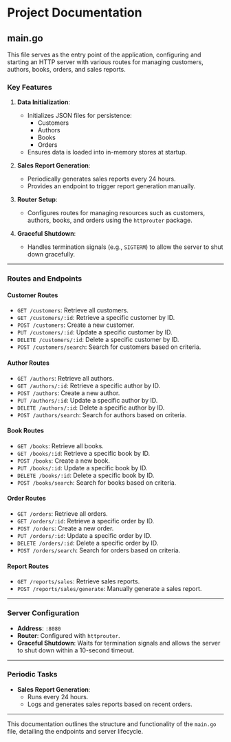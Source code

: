 
# Project Documentation

## main.go

This file serves as the entry point of the application, configuring and starting an HTTP server with various routes for managing customers, authors, books, orders, and sales reports.

### Key Features

1. **Data Initialization**:
   - Initializes JSON files for persistence:
     - Customers
     - Authors
     - Books
     - Orders
   - Ensures data is loaded into in-memory stores at startup.

2. **Sales Report Generation**:
   - Periodically generates sales reports every 24 hours.
   - Provides an endpoint to trigger report generation manually.

3. **Router Setup**:
   - Configures routes for managing resources such as customers, authors, books, and orders using the `httprouter` package.

4. **Graceful Shutdown**:
   - Handles termination signals (e.g., `SIGTERM`) to allow the server to shut down gracefully.

---

### Routes and Endpoints

#### **Customer Routes**
- `GET /customers`: Retrieve all customers.
- `GET /customers/:id`: Retrieve a specific customer by ID.
- `POST /customers`: Create a new customer.
- `PUT /customers/:id`: Update a specific customer by ID.
- `DELETE /customers/:id`: Delete a specific customer by ID.
- `POST /customers/search`: Search for customers based on criteria.

#### **Author Routes**
- `GET /authors`: Retrieve all authors.
- `GET /authors/:id`: Retrieve a specific author by ID.
- `POST /authors`: Create a new author.
- `PUT /authors/:id`: Update a specific author by ID.
- `DELETE /authors/:id`: Delete a specific author by ID.
- `POST /authors/search`: Search for authors based on criteria.

#### **Book Routes**
- `GET /books`: Retrieve all books.
- `GET /books/:id`: Retrieve a specific book by ID.
- `POST /books`: Create a new book.
- `PUT /books/:id`: Update a specific book by ID.
- `DELETE /books/:id`: Delete a specific book by ID.
- `POST /books/search`: Search for books based on criteria.

#### **Order Routes**
- `GET /orders`: Retrieve all orders.
- `GET /orders/:id`: Retrieve a specific order by ID.
- `POST /orders`: Create a new order.
- `PUT /orders/:id`: Update a specific order by ID.
- `DELETE /orders/:id`: Delete a specific order by ID.
- `POST /orders/search`: Search for orders based on criteria.

#### **Report Routes**
- `GET /reports/sales`: Retrieve sales reports.
- `POST /reports/sales/generate`: Manually generate a sales report.

---

### Server Configuration

- **Address**: `:8080`
- **Router**: Configured with `httprouter`.
- **Graceful Shutdown**: Waits for termination signals and allows the server to shut down within a 10-second timeout.

---

### Periodic Tasks

- **Sales Report Generation**:
  - Runs every 24 hours.
  - Logs and generates sales reports based on recent orders.

---

This documentation outlines the structure and functionality of the `main.go` file, detailing the endpoints and server lifecycle.
